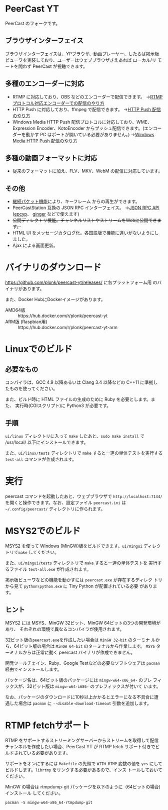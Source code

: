 # PeerCast YT

PeerCast のフォークです。

## ブラウザインターフェイス

ブラウザインターフェイスは、YPブラウザ、動画プレーヤー、したらば掲示板
ビューワを実装しており、ユーザーはウェブブラウザさえあれば ローカル/リ
モートを問わず PeerCast が視聴できます。

## 多種のエンコーダーに対応

* RTMP に対応しており、OBS などのエンコーダーで配信できます。
  →[RTMPプロトコル対応エンコーダーでの配信のやり方](https://github.com/plonk/peercast-yt/wiki/RTMP%E3%83%97%E3%83%AD%E3%83%88%E3%82%B3%E3%83%AB%E5%AF%BE%E5%BF%9C%E3%82%A8%E3%83%B3%E3%82%B3%E3%83%BC%E3%83%80%E3%83%BC%E3%81%A7%E3%81%AE%E9%85%8D%E4%BF%A1%E3%81%AE%E3%82%84%E3%82%8A%E6%96%B9)
* HTTP Push に対応しており、ffmpeg で配信できます。
  →[HTTP Push 配信のやり方](https://github.com/plonk/peercast-yt/wiki/HTTP-Push-%E9%85%8D%E4%BF%A1%E3%81%AE%E3%82%84%E3%82%8A%E6%96%B9)
* Windows Media HTTP Push 配信プロトコルに対応しており、WME、
  Expression Encoder、KotoEncoder からプッシュ配信できます。(エンコー
  ダーを動かす PC はポートが開いている必要がありません。)
  →[Windows Media HTTP Push 配信のやり方](https://github.com/plonk/peercast-yt/wiki/Windows-Media-HTTP-Push-%E9%85%8D%E4%BF%A1%E3%81%AE%E3%82%84%E3%82%8A%E6%96%B9)

## 多種の動画フォーマットに対応

* 従来のフォーマットに加え、FLV、MKV、WebM の配信に対応しています。

## その他

* [継続パケット機能](docs/continuation-packets.md)により、キーフレーム
  からの再生ができます。
* PeerCastStation 互換の JSON RPC インターフェイス。
  →[JSON RPC API](https://github.com/plonk/peercast-yt/wiki/JSON-RPC-API)
  ([epcyp](https://github.com/mrhorin/epcyp)、
  [ginger](https://github.com/plonk/ginger/) などで使えます)
* <del>公開ディレクトリ機能。チャンネルリストやストリームをWebに公開できます。</del>
* HTML UI をメッセージカタログ化。各国語版で機能に違いがないようにしました。
* Ajax による画面更新。

# バイナリのダウンロード

https://github.com/plonk/peercast-yt/releases/ に各プラットフォーム用
のバイナリがあります。

また、Docker HubにDockerイメージがあります。

<dl>
    <dt>AMD64版</dt>
    <dd>https://hub.docker.com/r/plonk/peercast-yt</dd>
    <dt>ARM版 (Raspbian用)</dt>
    <dd>https://hub.docker.com/r/plonk/peercast-yt-arm</dd>
</dl>

# Linuxでのビルド

## 必要なもの

コンパイラは、GCC 4.9 以降あるいは Clang 3.4 以降などの C++11 に準拠し
たものを使ってください。

また、ビルド時に HTML ファイルの生成のために Ruby を必要とします。また、
実行時(CGIスクリプト)に Python3 が必要です。

## 手順

`ui/linux` ディレクトリに入って `make` したあと、`sudo make install` で
/usr/local/ 以下にインストールできます。

また、`ui/linux/tests` ディレクトリで `make` すると一連の単体テストを実行する
`test-all` コマンドが作成されます。

# 実行

peercast コマンドを起動したあと、ウェブブラウザで `http://localhost:7144/`
を開くと操作できます。なお、設定ファイル `peercast.ini` は `~/.config/peercast/`
ディレクトリに作られます。

# MSYS2でのビルド

MSYS2 を使って Windows (MinGW)版をビルドできます。`ui/mingui` ディレク
トリで`make` してください。

また、`ui/mingui/tests` ディレクトリで `make` すると一連の単体テストを
実行するファイル `test-all.exe` が作成されます。

掲示板ビューワなどの機能を動かすには `peercast.exe` が存在するディレク
トリから見て `python\python.exe` に Tiny Python が配置されている必要
があります。

## ヒント

MSYS2 には MSYS、MinGW 32ビット、MinGW 64ビットの3つの開発環境があり、
それぞれの環境で異なるコンパイラが使用されます。

32ビット版の`peercast.exe`を作成したい場合は `MinGW 32-bit` のターミナ
ルから、64ビット版の場合は `MinGW 64-bit` のターミナルから作業します。
`MSYS` ターミナルからは正常に動く peercast バイナリが作成できません。

開発ツールチェイン、Ruby、Google Testなどの必要なソフトウェアは
`pacman`経由でインストールします。

パッケージ名は、64ビット版のパッケージには `mingw-w64-x86_64-` のプレ
フィックスが、32ビット版は `mingw-w64-i686-` のプレフィックスが付いて
います。

なお、パッケージのダウンロードに10秒以上かかるとエラーになる不具合に遭
遇した場合は `pacman` に `--disable-download-timeout` 引数を追加します。

# RTMP fetchサポート

RTMP をサポートするストリーミングサーバーからストリームを取得して配信
チャンネルを作成したい場合、PeerCast YT が RTMP fetch サポート付きでビ
ルドされている必要があります。

サポートをオンにするには `Makefile` の先頭で `WITH_RTMP` 変数の値を
`yes` にしてビルドします。`librtmp` をリンクする必要があるので、インス
トールしておいてください。

MinGW の場合は rtmpdump-git パッケージを以下のように（64ビットの場合)インストール
してください。

```
pacman -S mingw-w64-x86_64-rtmpdump-git
```
